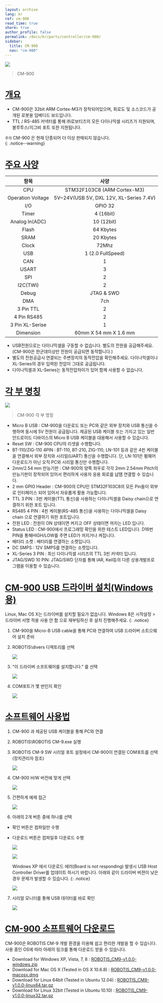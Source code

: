 ```yaml
---
layout: archive
lang: kr
ref: cm-900
read_time: true
share: true
author_profile: false
permalink: /docs/kr/parts/controller/cm-900/
sidebar:
  title: CM-900
  nav: "cm-900"
---
```


![](/assets/images/parts/controller/cm-900/cm-900_03.jpg)

> CM-900

# [개요](#개요)
- CM-900은 32bit ARM Cortex-M3가 장착되어있으며, 회로도 및 소스코드가 공개된 로봇용 임베디드 보드입니다.
- TTL / RS-485 커넥터를 통해 ㈜로보티즈의 모든 다이나믹셀 시리즈가 지원되며, 블루투스/지그비 포트 또한 지원됩니다.

`주의` CM-900 은 현재 단종되어 더 이상 판매되지 않습니다.  
{: .notice--warning}

# [주요 사양](#주요-사양)

|항목|사양|
|:---:|:---:|
| CPU | STM32F103C8 (ARM Cortex-M3)|
| Operation Voltage | 5V~24V(USB 5V, DXL 12V, XL-Series 7.4V)|
| I/O | GPIO 32|
| Timer | 4 (16bit)|
| Analog In(ADC) | 10 (12bit)|
| Flash | 64 Kbytes|
| SRAM | 20 Kbytes|
| Clock | 72Mhz|
| USB | 1 (2.0 FullSpeed)|
| CAN | 1|
| USART | 3|
| SPI | 2|
| I2C(TWI) | 2|
| Debug | JTAG & SWD|
| DMA | 7ch|
| 3 Pin TTL | 2|
| 4 Pin RS485 | 2|
| 3 Pin XL-Serise | 1|
| Dimension | 60mm X 54 mm X 1.6 mm|

- USB전원으로는 다이나믹셀을 구동할 수 없습니다. 별도의 전원을 공급해주세요. (CM-900은 한군데이상만 전원이 공급되면 동작합니다.)  
- 별도의 전원공급시 연결되는 주변장치의 동작전압을 확인해주세요. 다이나믹셀이나 XL-Series의 경우 입력된 전압이 그대로 공급됩니다.  
- 다이나믹셀과 XL-Series는 동작전압차이가 있어 함께 사용할 수 없습니다.

# [각 부 명칭](#각-부-명칭)

![](/assets/images/parts/controller/cm-900/cm900_description.png)

> CM-900 각 부 명칭

- Micro B USB : CM-900을 다운로드 또는 PC와 같은 외부 장치와 USB 통신을 수행하며 동시에 5V 전원이 공급됩니다. 제공된 USB 케이블 또는 가지고 있는 일반 안드로이드 디바이스의 Micro B USB 케이블을 대용해서 사용할 수 있습니다.
- Reset SW : CM-900 CPU의 리셋을 수행합니다.
- BT-110/ZIG-110 4PIN : BT-110, BT-210, ZIG-110, LN-101 등과 같은 4핀 케이블을 연결해서 외부 장치와 시리얼(UART) 통신을 수행합니다. 단, LN-101은 펌웨어 다운로드가 아닌 오직 PC와 시리얼 통신만 수행합니다.
- 2mm/2.54 mm 만능기판 : CM-900의 양쪽 좌우로 각각 2mm 2.54mm Pitch의 만능기판이 장착되어 있어서 편리하게 사용자 응용 회로를 납땜 연결할 수 있습니다.
- 2 mm GPIO Header :  CM-900의 CPU인 STM32F103C8의 모든 Pin들이 외부로 인터페이스 되어 있어서 자유롭게 활용 가능합니다.
- TTL 3 PIN : 3핀 케이블(TTL 통신)을 사용하는 다이나믹셀을 Daisy chain으로 연결하기 위한 포트 입니다.
- RS485 4 PIN : 4핀 케이블(RS-485 통신)을 사용하는 다이나믹셀을 Daisy chain 으로 연결하기 위한 포트입니다.
- 전원 LED : 전원이 ON 상태이면 켜지고 OFF 상태이면 꺼지는 LED 입니다.
- Status LED : CM-900에서 프로그래밍 확인을 위한 테스트 LED입니다. D16번 PIN을 통해HIGH/LOW를 주면 LED가 꺼지거나 켜집니다.
- 배터리 소켓 : 배터리를 연결하는 소켓입니다.
- DC SMPS : 12V SMPS를 연결하는 소켓입니다.
- XL-Series 3 PIN : 최신 다이나믹셀 시리즈의 TTL 3핀 커넥터 입니다.
- JTAG/SWD 10 PIN: JTAG/SWD 단자를 통해 IAR, Keil등의 다른 상용개발프로그램을 이용할 수 있습니다.

# [CM-900 USB 드라이버 설치(Windows용)](#cm-900-usb-드라이버-설치)

Linux, Mac OS X는 드라이버를 설치할 필요가 없습니다. Windows 8은 시작설정 > 드라이버 서명 적용 사용 안 함 으로 재부팅하신 후 설치 진행해주세요.
{: .notice}

1. CM-900을 Micro-B USB cable을 통해 PC와 연결하여 USB 드라이버 소트으웨어 설치 준비

2. ROBOTIS\divers 디렉토리를 선택

    ![](/assets/images/parts/controller/cm-900/image11.jpg)

3. "이 드라이버 소프트웨어를 설치합니다." 를 선택
  
    ![](/assets/images/parts/controller/cm-900/image2.gif)

4. COM포트가 몇 번인지 확인
    
    ![](/assets/images/parts/controller/cm-900/image3.gif)

# [소프트웨어 사용법](#소프트웨어-사용법)

1. CM-900 과 제공된 USB 케이블을 통해 PC와 연결

2. ROBOTIS\ROBOTIS CM-9.exe 실행

3. ROBOTIS CM-9 SW 시리얼 포트 설정에서 CM-900이 연결된 COM포트를 선택(장치관리자 참조)

    ![](/assets/images/parts/controller/cm-900/image4.gif)

4. CM-900 H/W 버전에 맞게 선택

    ![](/assets/images/parts/controller/cm-900/image5.gif)

5. 간편하게 예제 접근

    ![](/assets/images/parts/controller/cm-900/image6.gif)

6. 아래의 2개 버튼 중에 하나를 선택
  - 확인 버튼은 컴파일만 수행
  - 다운로드 버튼은 컴파일후 다운로드 수행

    ![](/assets/images/parts/controller/cm-900/image7.gif)

    ![](/assets/images/parts/controller/cm-900/image8.gif)

    Windows XP 에서 다운로드 에러(Board is not responding) 발생시 USB Host Controller Driver를 업데이트 하시기 바랍니다. 아래와 같이 드라이버 버젼이 낮은경우 문제가 발생할 수 있습니다.
    {: .notice}

    ![](/assets/images/parts/controller/cm-900/capture1.png)

7. 시리얼 모니터를 통해 USB 데이터를 바로 확인

    ![](/assets/images/parts/controller/cm-900/image10.gif)

# [CM-900 소프트웨어 다운로드](#cm-900-소프트웨어-다운로드)

CM-900은 ROBOTIS CM-9 개발 환경을 이용해 쉽고 편리한 개발을 할 수 있습니다. 사용 중인 OS에 따라 아래의 링크를 통해 다운로드 받을 수 있습니다.

- Download for Windows XP, Vista, 7, 8 : [ROBOTIS_CM9-v1.0.0-windows.zip]
- Download for Mac OS X (Tested in OS X 10.6.8) : [ROBOTIS_CM9-v1.0.0-macosx.dmg]
- Download for Linux 64bit (Tested in Ubuntu 12.04) : [ROBOTIS_CM9-v1.0.0-linux64.tar.gz]
- Download for Linux 32bit (Tested in Ubuntu 10.10) : [ROBOTIS_CM9-v1.0.0-linux32.tar.gz]

[ROBOTIS_CM9-v1.0.0-windows.zip]: http://www.robotis.com/download/software/CM-9/ROBOTIS_CM9-v1.0.0-windows.zip
[ROBOTIS_CM9-v1.0.0-macosx.dmg]: http://www.robotis.com/download/software/CM-9/ROBOTIS_CM9-v1.0.0-macosx.dmg
[ROBOTIS_CM9-v1.0.0-linux64.tar.gz]: http://www.robotis.com/download/software/CM-9/ROBOTIS_CM9-v1.0.0-linux64.tar.gz
[ROBOTIS_CM9-v1.0.0-linux32.tar.gz]: http://www.robotis.com/download/software/CM-9/ROBOTIS_CM9-v1.0.0-linux32.tar.gz
